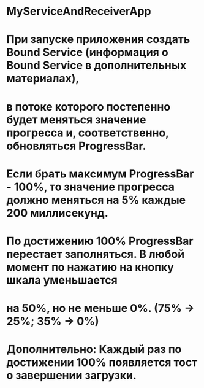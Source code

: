 # MyServiceAndReceiverApp
#     При запуске приложения создать Bound Service (информация о Bound Service в дополнительных материалах),
#    в потоке которого постепенно будет меняться значение прогресса и, соответственно, обновляться ProgressBar.
#    Если брать максимум ProgressBar - 100%, то значение прогресса должно меняться на 5% каждые 200 миллисекунд.

#    По достижению 100% ProgressBar перестает заполняться. В любой момент по нажатию на кнопку шкала уменьшается
#    на 50%, но не меньше 0%. (75% -> 25%; 35% -> 0%) 

#    Дополнительно: Каждый раз по достижении 100% появляется тост о завершении загрузки.

